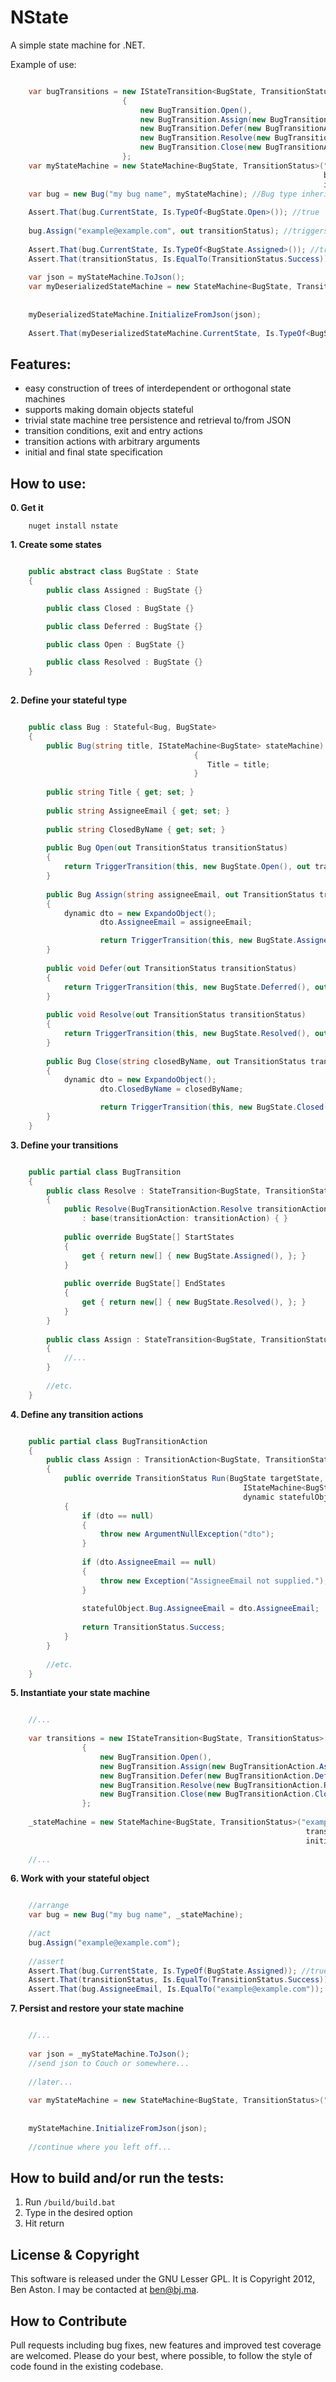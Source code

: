 NState
=====

A simple state machine for .NET.

Example of use:

```C#

	var bugTransitions = new IStateTransition<BugState, TransitionStatus>[]
				         {
				             new BugTransition.Open(),
				             new BugTransition.Assign(new BugTransitionAction.Assign()),
				             new BugTransition.Defer(new BugTransitionAction.Defer()),
				             new BugTransition.Resolve(new BugTransitionAction.Resolve()),
				             new BugTransition.Close(new BugTransitionAction.Close()),
				         };
	var myStateMachine = new StateMachine<BugState, TransitionStatus>("example",
                                                                      bugTransitions,
                                                                      initialState: new BugState.Open());
	var bug = new Bug("my bug name", myStateMachine); //Bug type inherits from Stateful base type
	
	Assert.That(bug.CurrentState, Is.TypeOf<BugState.Open>()); //true	
	
	bug.Assign("example@example.com", out transitionStatus); //triggers a transition of the state machine
	
	Assert.That(bug.CurrentState, Is.TypeOf<BugState.Assigned>()); //true
	Assert.That(transitionStatus, Is.EqualTo(TransitionStatus.Success)); //true
	
	var json = myStateMachine.ToJson();
	var myDeserializedStateMachine = new StateMachine<BugState, TransitionStatus>("example",
                                                                                         _transitions,
                                                                                         initialState: new BugState.Open());
	myDeserializedStateMachine.InitializeFromJson(json);
	
	Assert.That(myDeserializedStateMachine.CurrentState, Is.TypeOf<BugState.Assigned>()); //true

```

Features:
--------

 - easy construction of trees of interdependent or orthogonal state machines
 - supports making domain objects stateful
 - trivial state machine tree persistence and retrieval to/from JSON
 - transition conditions, exit and entry actions
 - transition actions with arbitrary arguments
 - initial and final state specification


How to use:
--------

**0. Get it**

```shell
	nuget install nstate
```

**1. Create some states**

```C#

	public abstract class BugState : State
	{
		public class Assigned : BugState {}

 		public class Closed : BugState {}

 		public class Deferred : BugState {}

  		public class Open : BugState {}

 		public class Resolved : BugState {}
	}
    
```

**2. Define your stateful type**

```C#

	public class Bug : Stateful<Bug, BugState>
	{
		public Bug(string title, IStateMachine<BugState> stateMachine) : base(stateMachine)
										 {
											Title = title;
										 }
		
		public string Title { get; set; }
		
		public string AssigneeEmail { get; set; }
		
		public string ClosedByName { get; set; }
		
		public Bug Open(out TransitionStatus transitionStatus)
		{
			return TriggerTransition(this, new BugState.Open(), out transitionStatus);
		}
        
		public Bug Assign(string assigneeEmail, out TransitionStatus transitionStatus)
		{
			dynamic dto = new ExpandoObject();
            		dto.AssigneeEmail = assigneeEmail;

            		return TriggerTransition(this, new BugState.Assigned(), out transitionStatus, dto);
		}
		
		public void Defer(out TransitionStatus transitionStatus)
		{
			return TriggerTransition(this, new BugState.Deferred(), out transitionStatus);
		}
		
		public void Resolve(out TransitionStatus transitionStatus)
		{
			return TriggerTransition(this, new BugState.Resolved(), out transitionStatus);
		}
		
		public Bug Close(string closedByName, out TransitionStatus transitionStatus)
		{
			dynamic dto = new ExpandoObject();
            		dto.ClosedByName = closedByName;

            		return TriggerTransition(this, new BugState.Closed(), out transitionStatus, dto);
		}
	}

```

**3. Define your transitions**

```C#

	public partial class BugTransition
	{
		public class Resolve : StateTransition<BugState, TransitionStatus>
		{
		    public Resolve(BugTransitionAction.Resolve transitionAction)
		        : base(transitionAction: transitionAction) { }
		
		    public override BugState[] StartStates
		    {
		        get { return new[] { new BugState.Assigned(), }; }
		    }
		
		    public override BugState[] EndStates
		    {
		        get { return new[] { new BugState.Resolved(), }; }
		    }
		}
		
		public class Assign : StateTransition<BugState, TransitionStatus>
		{
			//...
		}
		
		//etc.
	}	

```

**4. Define any transition actions**

```C#

	public partial class BugTransitionAction
	{
		public class Assign : TransitionAction<BugState, TransitionStatus>
		{
		    public override TransitionStatus Run(BugState targetState,
		                                            IStateMachine<BugState, TransitionStatus> stateMachine,
		                                            dynamic statefulObject, dynamic dto = null)
		    {
		        if (dto == null)
		        {
		            throw new ArgumentNullException("dto");
		        }
		
		        if (dto.AssigneeEmail == null)
		        {
		            throw new Exception("AssigneeEmail not supplied.");
		        }
		
		        statefulObject.Bug.AssigneeEmail = dto.AssigneeEmail;
		
		        return TransitionStatus.Success;
		    }
		}
		
		//etc.
	}

```

**5. Instantiate your state machine**


```C#

	//...
	
	var transitions = new IStateTransition<BugState, TransitionStatus>[]
				{
					new BugTransition.Open(),
					new BugTransition.Assign(new BugTransitionAction.Assign()),
					new BugTransition.Defer(new BugTransitionAction.Defer()),
					new BugTransition.Resolve(new BugTransitionAction.Resolve()),
					new BugTransition.Close(new BugTransitionAction.Close()),
				};	
	
	_stateMachine = new StateMachine<BugState, TransitionStatus>("example",
                                                                  transitions,
                                                                  initialState: new BugState.Open());
	
	//...

```


**6. Work with your stateful object**


```C#

	//arrange
	var bug = new Bug("my bug name", _stateMachine);	
	
	//act
	bug.Assign("example@example.com");
	
	//assert
	Assert.That(bug.CurrentState, Is.TypeOf(BugState.Assigned)); //true
	Assert.That(transitionStatus, Is.EqualTo(TransitionStatus.Success)); //true
	Assert.That(bug.AssigneeEmail, Is.EqualTo("example@example.com")); //true

```

**7. Persist and restore your state machine**


```C#

	//...
	
	var json = _myStateMachine.ToJson();
	//send json to Couch or somewhere...
	
	//later...
	
	var myStateMachine = new StateMachine<BugState, TransitionStatus>("example",
                                                                            _transitions,
                                                                            initialState: new BugState.Open());
	myStateMachine.InitializeFromJson(json);
	
	//continue where you left off...

```

How to build and/or run the tests:
--------

1. Run `/build/build.bat`
1. Type in the desired option
1. Hit return

License & Copyright
--------

This software is released under the GNU Lesser GPL. It is Copyright 2012, Ben Aston. I may be contacted at ben@bj.ma.

How to Contribute
--------

Pull requests including bug fixes, new features and improved test coverage are welcomed. Please do your best, where possible, to follow the style of code found in the existing codebase.
